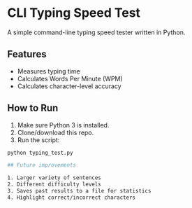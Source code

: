 # CLI Typing Speed Test

A simple command-line typing speed tester written in Python.

## Features

- Measures typing time
- Calculates Words Per Minute (WPM)
- Calculates character-level accuracy

## How to Run

1. Make sure Python 3 is installed.
2. Clone/download this repo.
3. Run the script:

```bash
python typing_test.py

## Future improvements

1. Larger variety of sentences 
2. Different difficulty levels
3. Saves past results to a file for statistics
4. Highlight correct/incorrect characters
